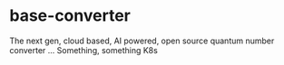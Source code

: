 # base-converter
The next gen, cloud based, AI powered, open source quantum number converter ... Something, something K8s
